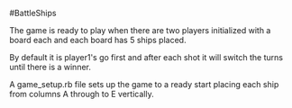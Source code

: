 #BattleShips

The game is ready to play when there are two players initialized with a board each and each board has 5 ships placed. 

By default it is player1's go first and after each shot it will switch the turns until there is a winner.

A game_setup.rb file sets up the game to a ready start placing each ship from columns A through to E vertically. 
	